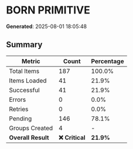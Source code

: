 # BORN PRIMITIVE
**Generated**: 2025-08-01 18:05:48

## Summary

| Metric | Count | Percentage |
|--------|-------|------------|
| Total Items | 187 | 100.0% |
| Items Loaded | 41 | 21.9% |
| Successful | 41 | 21.9% |
| Errors | 0 | 0.0% |
| Retries | 0 | 0.0% |
| Pending | 146 | 78.1% |
| Groups Created | 4 | - |
| **Overall Result** | **❌ Critical** | **21.9%** |
